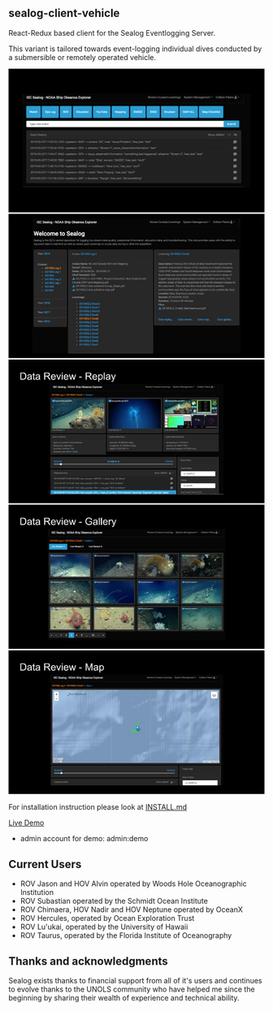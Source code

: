 ## sealog-client-vehicle
React-Redux based client for the Sealog Eventlogging Server.

This variant is tailored towards event-logging individual dives conducted by a submersible or remotely operated vehicle.

![Screenshot 0](/docs/sealog-framecapture-0.jpg)
![Screenshot 1](/docs/sealog-framecapture-1.jpg)
![Screenshot 2](/docs/sealog-framecapture-2.jpg)
![Screenshot 3](/docs/sealog-framecapture-3.jpg)
![Screenshot 4](/docs/sealog-framecapture-4.jpg)

For installation instruction please look at [INSTALL.md](./INSTALL.md)

[Live Demo](https://sealog-vehicle.oceandatatools.org)
- admin account for demo: admin:demo

## Current Users
- ROV Jason and HOV Alvin operated by Woods Hole Oceanographic Institution
- ROV Subastian operated by the Schmidt Ocean Institute
- ROV Chimaera, HOV Nadir and HOV Neptune operated by OceanX
- ROV Hercules, operated by Ocean Exploration Trust
- ROV Lu'ukai, operated by the University of Hawaii
- ROV Taurus, operated by the Florida Institute of Oceanography

## Thanks and acknowledgments
Sealog exists thanks to financial support from all of it's users and continues to evolve thanks to the UNOLS community who have helped me since the beginning by sharing their wealth of experience and technical ability.
